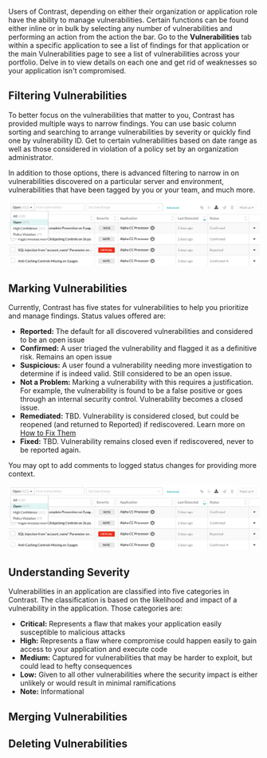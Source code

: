 <!--
title: "Manage Vulnerabilities"
description: "Overview of vulnerability management"
tags: "user vulnerability management"
-->

Users of Contrast, depending on either their organization or application role have the ability to manage vulnerabilities. Certain functions can be found either inline or in bulk by selecting any number of vulnerabilities and performing an action from the action the bar. Go to the **Vulnerabilities** tab within a specific application to see a list of findings for that application or the main Vulnerabilities page to see a list of vulnerabilities across your portfolio. Delve in to view details on each one and get rid of weaknesses so your application isn't compromised. 

## Filtering Vulnerabilities 
To better focus on the vulnerabilities that matter to you, Contrast has provided multiple ways to narrow findings. You can use basic column sorting and searching to arrange vulnerabilities by severity or quickly find one by vulnerability ID. Get to certain vulnerabilities based on date range as well as those considered in violation of a policy set by an organization administrator. 

In addition to those options, there is advanced filtering to narrow in on vulnerabilities discovered on a particular server and environment, vulnerabilities that have been tagged by you or your team, and much more. 

<a href="assets/images/Vulnerability_Filters.png" rel="lightbox" title="Vulnerability Filters"><img class="thumbnail" src="assets/images/Vulnerability_Filters.png"/></a>

## Marking Vulnerabilities
Currently, Contrast has five states for vulnerabilities to help you prioritize and manage findings. Status values offered are: 

* **Reported:** The default for all discovered vulnerabilities and considered to be an open issue
* **Confirmed:** A user triaged the vulnerability and flagged it as a definitive risk. Remains an open issue
* **Suspicious:** A user found a vulnerability needing more investigation to determine if is indeed valid. Still considered to be an open issue.
* **Not a Problem:** Marking a vulnerability with this requires a justification. For example, the vulnerability is found to be a false positive or goes through an internal security control. Vulnerability becomes a closed issue.
* **Remediated:** TBD. Vulnerability is considered closed, but could be reopened (and returned to Reported) if rediscovered. Learn more on [How to Fix Them](tbd)
* **Fixed:** TBD. Vulnerability remains closed even if rediscovered, never to be reported again.

You may opt to add comments to logged status changes for providing more context.

<a href="assets/images/Vulnerability_Filters.png" rel="lightbox" title="Vulnerability Filters"><img class="thumbnail" src="assets/images/Vulnerability_Filters.png"/></a>

## Understanding Severity
Vulnerabilities in an application are classified into five categories in Contrast. The classification is based on the likelihood and impact of a vulnerability in the application. Those categories are:

* **Critical:** Represents a flaw that makes your application easily susceptible to malicious attacks
* **High:** Represents a flaw where compromise could happen easily to gain access to your application and execute code
* **Medium:** Captured for vulnerabilities that may be harder to exploit, but could lead to hefty consequences 
* **Low:** Given to all other vulnerabilities where the security impact is either unlikely or would result in minimal ramifications
* **Note:** Informational

## Merging Vulnerabilities

## Deleting Vulnerabilities
